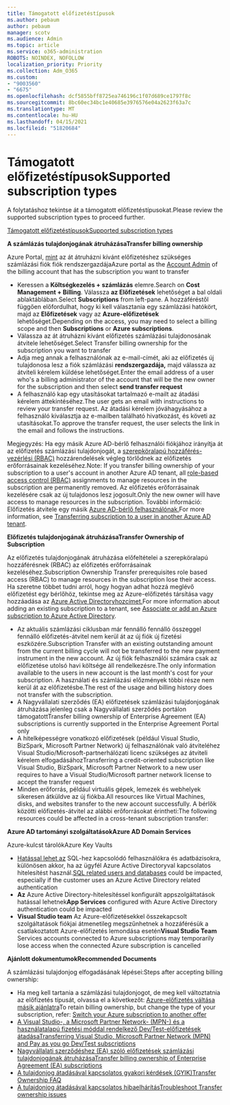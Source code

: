 ```yaml
---
title: Támogatott előfizetéstípusok
ms.author: pebaum
author: pebaum
manager: scotv
ms.audience: Admin
ms.topic: article
ms.service: o365-administration
ROBOTS: NOINDEX, NOFOLLOW
localization_priority: Priority
ms.collection: Adm_O365
ms.custom:
- "9003560"
- "6675"
ms.openlocfilehash: dcf5855bff8725ea746196c1f07d689ce1797f8c
ms.sourcegitcommit: 8bc60ec34bc1e40685e3976576e04a2623f63a7c
ms.translationtype: MT
ms.contentlocale: hu-HU
ms.lasthandoff: 04/15/2021
ms.locfileid: "51820684"
---
```

# <a name="supported-subscription-types"></a><span data-ttu-id="9fc3b-102">Támogatott előfizetéstípusok</span><span class="sxs-lookup"><span data-stu-id="9fc3b-102">Supported subscription types</span></span>

<span data-ttu-id="9fc3b-103">A folytatáshoz tekintse át a támogatott előfizetéstípusokat.</span><span class="sxs-lookup"><span data-stu-id="9fc3b-103">Please review the supported subscription types to proceed further.</span></span>

[<span data-ttu-id="9fc3b-104">Támogatott előfizetéstípusok</span><span class="sxs-lookup"><span data-stu-id="9fc3b-104">Supported subscription types</span></span>](https://docs.microsoft.com/azure/billing/billing-subscription-transfer?WT.mc_id=Portal-Microsoft_Azure_Support#supported-subscription-types)

<span data-ttu-id="9fc3b-105">**A számlázás tulajdonjogának átruházása**</span><span class="sxs-lookup"><span data-stu-id="9fc3b-105">**Transfer billing ownership**</span></span>

<span data-ttu-id="9fc3b-106">Azure Portal, [mint](https://ms.portal.azure.com/) az át átruházni kívánt előfizetéshez szükséges számlázási fiók fiók rendszergazdája</span><span class="sxs-lookup"><span data-stu-id="9fc3b-106">Azure portal as the [Account Admin](https://ms.portal.azure.com/) of the billing account that has the subscription you want to transfer</span></span>

- <span data-ttu-id="9fc3b-107">Keressen a **Költségkezelés + számlázás** elemre.</span><span class="sxs-lookup"><span data-stu-id="9fc3b-107">Search on **Cost Management + Billing**.</span></span> <span data-ttu-id="9fc3b-108">Válassza **az Előfizetések** lehetőséget a bal oldali ablaktáblában.</span><span class="sxs-lookup"><span data-stu-id="9fc3b-108">Select **Subscriptions** from left-pane.</span></span> <span data-ttu-id="9fc3b-109">A hozzáféréstől függően előfordulhat, hogy ki kell választania egy számlázási hatókört, majd az **Előfizetések** vagy az **Azure-előfizetések** lehetőséget.</span><span class="sxs-lookup"><span data-stu-id="9fc3b-109">Depending on the access, you may need to select a billing scope and then **Subscriptions** or **Azure subscriptions**.</span></span>
- <span data-ttu-id="9fc3b-110">Válassza az át átruházni kívánt előfizetés számlázási tulajdonosának átvitele lehetőséget.</span><span class="sxs-lookup"><span data-stu-id="9fc3b-110">Select Transfer billing ownership for the subscription you want to transfer</span></span>
- <span data-ttu-id="9fc3b-111">Adja meg annak a felhasználónak az e-mail-címét, aki az előfizetés új tulajdonosa lesz a fiók számlázási **rendszergazdája,** majd válassza az átviteli kérelem küldése lehetőséget.</span><span class="sxs-lookup"><span data-stu-id="9fc3b-111">Enter the email address of a user who's a billing administrator of the account that will be the new owner for the subscription and then select **send transfer request**</span></span>
- <span data-ttu-id="9fc3b-112">A felhasználó kap egy utasításokat tartalmazó e-mailt az átadási kérelem áttekintéséhez.</span><span class="sxs-lookup"><span data-stu-id="9fc3b-112">The user gets an email with instructions to review your transfer request.</span></span> <span data-ttu-id="9fc3b-113">Az átadási kérelem jóváhagyásához a felhasználó kiválasztja az e-mailben található hivatkozást, és követi az utasításokat.</span><span class="sxs-lookup"><span data-stu-id="9fc3b-113">To approve the transfer request, the user selects the link in the email and follows the instructions.</span></span>

<span data-ttu-id="9fc3b-114">Megjegyzés: Ha egy másik Azure AD-bérlő felhasználói fiókjához irányítja át az előfizetés számlázási tulajdonjogát, a [szerepköralapú hozzáférés-vezérlési (RBAC)](https://docs.microsoft.com/azure/role-based-access-control/overview?WT.mc_id=Portal-Microsoft_Azure_Support) hozzárendelések végleg törlődnek az előfizetés erőforrásainak kezeléséhez.</span><span class="sxs-lookup"><span data-stu-id="9fc3b-114">Note: If you transfer billing ownership of your subscription to a user's account in another Azure AD tenant, all [role-based access control (RBAC)](https://docs.microsoft.com/azure/role-based-access-control/overview?WT.mc_id=Portal-Microsoft_Azure_Support) assignments to manage resources in the subscription are permanently removed.</span></span> <span data-ttu-id="9fc3b-115">Az előfizetés erőforrásainak kezelésére csak az új tulajdonos lesz jogosult.</span><span class="sxs-lookup"><span data-stu-id="9fc3b-115">Only the new owner will have access to manage resources in the subscription.</span></span> <span data-ttu-id="9fc3b-116">További információ: Előfizetés átvitele egy másik [Azure AD-bérlő felhasználónak.](https://docs.microsoft.com/azure/active-directory/managed-identities-azure-resources/known-issues?WT.mc_id=Portal-Microsoft_Azure_Support)</span><span class="sxs-lookup"><span data-stu-id="9fc3b-116">For more information, see [Transferring subscription to a user in another Azure AD tenant](https://docs.microsoft.com/azure/active-directory/managed-identities-azure-resources/known-issues?WT.mc_id=Portal-Microsoft_Azure_Support).</span></span>

<span data-ttu-id="9fc3b-117">**Előfizetés tulajdonjogának átruházása**</span><span class="sxs-lookup"><span data-stu-id="9fc3b-117">**Transfer Ownership of Subscription**</span></span>

<span data-ttu-id="9fc3b-118">Az előfizetés tulajdonjogának átruházása előfeltételei a szerepköralapú hozzáférésnek (RBAC) az előfizetés erőforrásainak kezeléséhez.</span><span class="sxs-lookup"><span data-stu-id="9fc3b-118">Subscription Ownership Transfer prerequisites role based access (RBAC) to manage resources in the subscription lose their access.</span></span> <span data-ttu-id="9fc3b-119">Ha szeretne többet tudni arról, hogy hogyan adhat hozzá meglévő előfizetést egy bérlőhöz, tekintse meg az Azure-előfizetés társítása vagy hozzáadása az [Azure Active Directoryhozcímet.](https://docs.microsoft.com/azure/active-directory/fundamentals/active-directory-how-subscriptions-associated-directory?WT.mc_id=Portal-Microsoft_Azure_Support)</span><span class="sxs-lookup"><span data-stu-id="9fc3b-119">For more information about adding an existing subscription to a tenant, see [Associate or add an Azure subscription to Azure Active Directory](https://docs.microsoft.com/azure/active-directory/fundamentals/active-directory-how-subscriptions-associated-directory?WT.mc_id=Portal-Microsoft_Azure_Support).</span></span>

- <span data-ttu-id="9fc3b-120">Az aktuális számlázási ciklusban már fennálló fennálló összeggel fennálló előfizetés-átvitel nem kerül át az új fiók új fizetési eszközére.</span><span class="sxs-lookup"><span data-stu-id="9fc3b-120">Subscription Transfer with an existing outstanding amount from the current billing cycle will not be transferred to the new payment instrument in the new account.</span></span> <span data-ttu-id="9fc3b-121">Az új fiók felhasználói számára csak az előfizetése utolsó havi költsége áll rendelkezésre.</span><span class="sxs-lookup"><span data-stu-id="9fc3b-121">The only information available to the users in new account is the last month's cost for your subscription.</span></span> <span data-ttu-id="9fc3b-122">A használati és számlázási előzmények többi része nem kerül át az előfizetésbe.</span><span class="sxs-lookup"><span data-stu-id="9fc3b-122">The rest of the usage and billing history does not transfer with the subscription.</span></span>
- <span data-ttu-id="9fc3b-123">A Nagyvállalati szerződés (EA) előfizetések számlázási tulajdonjogának átruházása jelenleg csak a Nagyvállalati szerződés portálon támogatott</span><span class="sxs-lookup"><span data-stu-id="9fc3b-123">Transfer billing ownership of Enterprise Agreement (EA) subscriptions is currently supported in the Enterprise Agreement Portal only</span></span>
- <span data-ttu-id="9fc3b-124">A hitelképességre vonatkozó előfizetések (például Visual Studio, BizSpark, Microsoft Partner Network) új felhasználónak való átviteléhez Visual Studio/Microsoft-partnerhálózati licenc szükséges az átviteli kérelem elfogadásához</span><span class="sxs-lookup"><span data-stu-id="9fc3b-124">Transferring a credit-oriented subscription like Visual Studio, BizSpark, Microsoft Partner Network to a new user requires to have a Visual Studio/Microsoft partner network license to accept the transfer request</span></span>
- <span data-ttu-id="9fc3b-125">Minden erőforrás, például virtuális gépek, lemezek és webhelyek sikeresen átküldve az új fiókba.</span><span class="sxs-lookup"><span data-stu-id="9fc3b-125">All resources like Virtual Machines, disks, and websites transfer to the new account successfully.</span></span> <span data-ttu-id="9fc3b-126">A bérlők közötti előfizetés-átvitel az alábbi erőforrásokat érintheti:</span><span class="sxs-lookup"><span data-stu-id="9fc3b-126">The following resources could be affected in a cross-tenant subscription transfer:</span></span>

<span data-ttu-id="9fc3b-127">**Azure AD tartományi szolgáltatások**</span><span class="sxs-lookup"><span data-stu-id="9fc3b-127">**Azure AD Domain Services**</span></span>

<span data-ttu-id="9fc3b-128">Azure-kulcst tárolók</span><span class="sxs-lookup"><span data-stu-id="9fc3b-128">Azure Key Vaults</span></span>

- <span data-ttu-id="9fc3b-129">[Hatással lehet az](https://docs.microsoft.com/azure/sql-database/sql-database-aad-authentication-configure?WT.mc_id=Portal-Microsoft_Azure_Support) SQL-hez kapcsolódó felhasználókra és adatbázisokra, különösen akkor, ha az ügyfél Azure Active Directoryval kapcsolatos hitelesítést használ.</span><span class="sxs-lookup"><span data-stu-id="9fc3b-129">[SQL related users and databases](https://docs.microsoft.com/azure/sql-database/sql-database-aad-authentication-configure?WT.mc_id=Portal-Microsoft_Azure_Support) could be impacted, especially if the customer uses an Azure Active Directory related authentication</span></span>
- <span data-ttu-id="9fc3b-130">**Az** Azure Active Directory-hitelesítéssel konfigurált appszolgáltatások hatással lehetnek</span><span class="sxs-lookup"><span data-stu-id="9fc3b-130">**App Services** configured with Azure Active Directory authentication could be impacted</span></span>
- <span data-ttu-id="9fc3b-131">**Visual Studio team** Az Azure-előfizetésekkel összekapcsolt szolgáltatások fiókjai átmenetileg megszűnhetnek a hozzáférésük a csatlakoztatott Azure-előfizetés lemondása esetén</span><span class="sxs-lookup"><span data-stu-id="9fc3b-131">**Visual Studio Team** Services accounts connected to Azure subscriptions may temporarily lose access when the connected Azure subscription is cancelled</span></span>

<span data-ttu-id="9fc3b-132">**Ajánlott dokumentumok**</span><span class="sxs-lookup"><span data-stu-id="9fc3b-132">**Recommended Documents**</span></span>

<span data-ttu-id="9fc3b-133">A számlázási tulajdonjog elfogadásának lépései:</span><span class="sxs-lookup"><span data-stu-id="9fc3b-133">Steps after accepting billing ownership:</span></span>

- <span data-ttu-id="9fc3b-134">Ha meg kell tartania a számlázási tulajdonjogot, de meg kell változtatnia az előfizetés típusát, olvassa el a következőt: [Azure-előfizetés váltása másik ajánlatra](https://docs.microsoft.com/azure/billing/billing-how-to-switch-azure-offer?WT.mc_id=Portal-Microsoft_Azure_Support)</span><span class="sxs-lookup"><span data-stu-id="9fc3b-134">To retain billing ownership, but change the type of your subscription, refer: [Switch your Azure subscription to another offer](https://docs.microsoft.com/azure/billing/billing-how-to-switch-azure-offer?WT.mc_id=Portal-Microsoft_Azure_Support)</span></span>
- [<span data-ttu-id="9fc3b-135">A Visual Studio-, a Microsoft Partner Network- (MPN-) és a használatalapú fizetési móddal rendelkező Dev/Test-előfizetések átadása</span><span class="sxs-lookup"><span data-stu-id="9fc3b-135">Transferring Visual Studio, Microsoft Partner Network (MPN) and Pay as you go Dev/Test subscriptions</span></span>](https://docs.microsoft.com/azure/billing/billing-subscription-transfer?WT.mc_id=Portal-Microsoft_Azure_Support#transferring-visual-studio-microsoft-partner-network-mpn-and-pay-as-you-go-devtest-subscriptions)
- [<span data-ttu-id="9fc3b-136">Nagyvállalati szerződéshez (EA) szóló előfizetések számlázási tulajdonjogának átruházása</span><span class="sxs-lookup"><span data-stu-id="9fc3b-136">Transfer billing ownership of Enterprise Agreement (EA) subscriptions</span></span>](https://docs.microsoft.com/azure/billing/billing-subscription-transfer?WT.mc_id=Portal-Microsoft_Azure_Support#transfer-billing-ownership-of-enterprise-agreement-ea-subscriptions)
- [<span data-ttu-id="9fc3b-137">A tulajdonjog átadásával kapcsolatos gyakori kérdések (GYIK)</span><span class="sxs-lookup"><span data-stu-id="9fc3b-137">Transfer Ownership FAQ</span></span>](https://docs.microsoft.com/azure/billing/billing-subscription-transfer?WT.mc_id=Portal-Microsoft_Azure_Support#frequently-asked-questions-faq-for-senders)
- [<span data-ttu-id="9fc3b-138">A tulajdonjog átadásával kapcsolatos hibaelhárítás</span><span class="sxs-lookup"><span data-stu-id="9fc3b-138">Troubleshoot Transfer ownership issues</span></span>](https://docs.microsoft.com/azure/billing/billing-subscription-transfer?WT.mc_id=Portal-Microsoft_Azure_Support#troubleshooting)